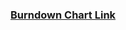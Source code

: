 ### [Burndown Chart Link](https://docs.google.com/spreadsheets/d/18ZY1Gn5Rd92uy5kzxeDQ9XDYxvoJWoOfv5F8X7Gq4aI/edit?usp=sharing)

